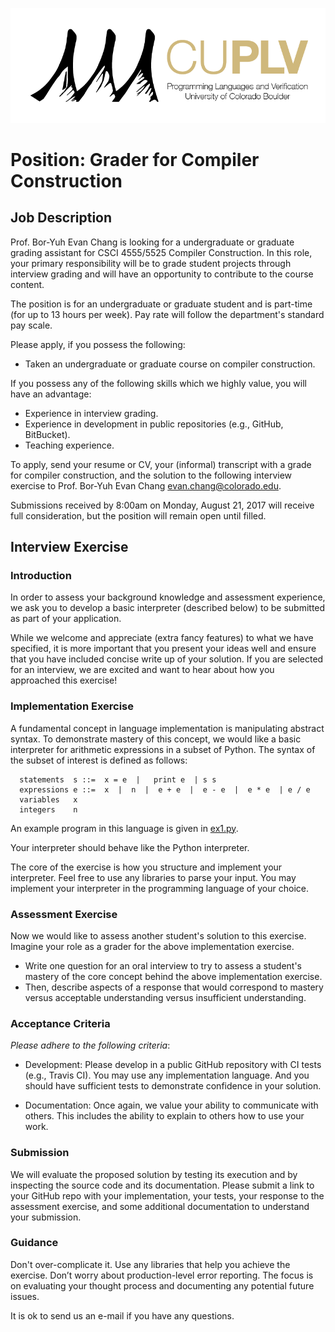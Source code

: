 ![CUPLV Logo](../pics/logo/cuplv-logo-72ppi_rectangle-gold-text.png)

# Position: Grader for Compiler Construction

## Job Description

Prof. Bor-Yuh Evan Chang is looking for a undergraduate or graduate grading assistant for CSCI 4555/5525 Compiler Construction. In this role, your primary responsibility will be to grade student projects through interview grading and will have an opportunity to contribute to the course content.

The position is for an undergraduate or graduate student and is part-time (for up to 13 hours per week). Pay rate will follow the department's standard pay scale.

Please apply, if you possess the following:

  - Taken an undergraduate or graduate course on compiler construction.
  
If you possess any of the following skills which we highly value, you will have an advantage:

  - Experience in interview grading.
  - Experience in development in public repositories (e.g., GitHub, BitBucket).
  - Teaching experience.

To apply, send your resume or CV, your (informal) transcript with a grade for compiler construction, and the solution to the following interview exercise to Prof. Bor-Yuh Evan Chang <evan.chang@colorado.edu>.

Submissions received by 8:00am on Monday, August 21, 2017 will receive full consideration, but the position will remain open until filled.

## Interview Exercise

### Introduction

In order to assess your background knowledge and assessment experience, we ask you to develop a basic interpreter (described below) to be submitted as part of your application.

While we welcome and appreciate (extra fancy features) to what we have specified, it is more important that you present your ideas well and ensure that you have included concise write up of your solution. If you are selected for an interview, we are excited and want to hear about how you approached this exercise!

### Implementation Exercise

A fundamental concept in language implementation is manipulating abstract syntax. To demonstrate mastery of this concept, we would like a basic interpreter for arithmetic expressions in a subset of Python. The syntax of the subset of interest is defined as follows:

```
  statements  s ::=  x = e  |   print e  | s s
  expressions e ::=  x  |  n  |  e + e  |  e - e  |  e * e  | e / e
  variables   x
  integers    n
```

An example program in this language is given in [ex1.py].

[ex1.py]: 2017-4555-grader/ex1.py

Your interpreter should behave like the Python interpreter.

The core of the exercise is how you structure and implement your interpreter. Feel free to use any libraries to parse your input. You may implement your interpreter in the programming language of your choice.

### Assessment Exercise

Now we would like to assess another student's solution to this exercise. Imagine your role as a grader for the above implementation exercise.

- Write one question for an oral interview to try to assess a student's mastery of the core concept behind the above implementation exercise. 
- Then, describe aspects of a response that would correspond to mastery versus acceptable understanding versus insufficient understanding.

### Acceptance Criteria

_Please adhere to the following criteria_:

  - Development: Please develop in a public GitHub repository with CI tests (e.g., Travis CI). You may use any implementation language. And you should have sufficient tests to demonstrate confidence in your solution.

  - Documentation: Once again, we value your ability to communicate with others. This includes the ability to explain to others how to use your work.
  
### Submission

We will evaluate the proposed solution by testing its execution and by inspecting the source code and its documentation. Please submit a link to your GitHub repo with your implementation, your tests, your response to the assessment exercise, and some additional documentation to understand your submission.

### Guidance

Don't over-complicate it. Use any libraries that help you achieve the exercise. Don’t worry about production-level error reporting. The focus is on evaluating your thought process and documenting any potential future issues.

It is ok to send us an e-mail if you have any questions.

